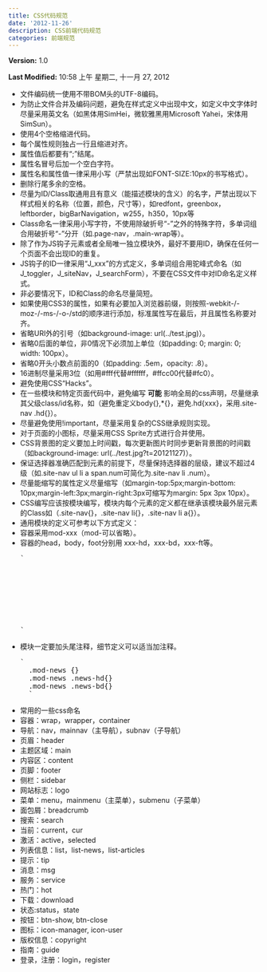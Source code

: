 ```yaml
---
title: CSS代码规范
date: '2012-11-26'
description: CSS前端代码规范
categories: 前端规范
---
```


**Version:** 1.0

**Last Modified:** 10:58 上午 星期二, 十一月 27, 2012

- 文件编码统一使用不带BOM头的UTF-8编码。
- 为防止文件合并及编码问题，避免在样式定义中出现中文，如定义中文字体时尽量采用英文名（如黑体用SimHei，微软雅黑用Microsoft Yahei，宋体用SimSun）。
- 使用4个空格缩进代码。
- 每个属性规则独占一行且缩进对齐。
- 属性值后都要有“;”结尾。
- 属性名冒号后加一个空白字符。
- 属性名和属性值一律采用小写（严禁出现如FONT-SIZE:10px的书写格式）。
- 删除行尾多余的空格。
- 尽量为ID/Class取通用且有意义（能描述模块的含义）的名字，严禁出现以下样式相关的名称（位置，颜色，尺寸等），如redfont，greenbox，leftborder，bigBarNavigation，w255，h350，10px等
- Class命名一律采用小写字符，不使用除破折号“-”之外的特殊字符，多单词组合用破折号“-”分开（如.page-nav，.main-wrap等）。
- 除了作为JS钩子元素或者全局唯一独立模块外，最好不要用ID，确保在任何一个页面不会出现ID的重复。
- JS钩子的ID一律采用“J\_xxx”的方式定义，多单词组合用驼峰式命名（如J\_toggler，J\_siteNav，J\_searchForm），不要在CSS文件中对ID命名定义样式。
- 非必要情况下，ID和Class的命名尽量简短。
- 如果使用CSS3的属性，如果有必要加入浏览器前缀，则按照-webkit-/-moz-/-ms-/-o-/std的顺序进行添加，标准属性写在最后，并且属性名称要对齐。
- 省略URI外的引号（如background-image: url(../test.jpg)）。
- 省略0后面的单位，非0情况下必须加上单位（如padding: 0; margin: 0; width: 100px）。
- 省略0开头小数点前面的0（如padding: .5em，opacity: .8）。
- 16进制尽量采用3位（如用#fff代替#ffffff，#ffcc00代替#fc0）。
- 避免使用CSS“Hacks”。
- 在一些模块和特定页面代码中，避免编写 **可能** 影响全局的css声明，尽量继承其父级class/id名称，如（避免重定义body{},*{}，避免.hd{xxx}，采用.site-nav .hd{}）。
- 尽量避免使用!important，尽量采用复杂的CSS继承规则实现。
- 对于页面的小图标，尽量采用CSS Sprite方式进行合并使用。
- CSS背景图的定义要加上时间戳，每次更新图片时同步更新背景图的时间戳（如background-image: url(../test.jpg?t=20121127)）。
- 保证选择器准确匹配到元素的前提下，尽量保持选择器的层级，建议不超过4级（如.site-nav ul li a span.num可简化为.site-nav li .num）。
- 尽量能缩写的属性定义尽量缩写（如margin-top:5px;margin-bottom: 10px;margin-left:3px;margin-right:3px可缩写为margin: 5px 3px 10px）。
- CSS编写应该按模块编写，模块内每个元素的定义都在继承该模块最外层元素的Class如（.site-nav{}，.site-nav li{}，.site-nav li a{}）。
- 通用模块的定义可参考以下方式定义：
 - 容器采用mod-xxx（mod-可以省略）。
 - 容器的head，body，foot分别用 xxx-hd，xxx-bd，xxx-ft等。
    <pre>`<div class="news">
            <div class="news-hd"></div>
            <div class="news-bd"></div>
            <div class="news-ft"></div>
    </div>`</pre>
- 模块一定要加头尾注释，细节定义可以适当加注释。
    <pre>`<!-- news begin -->
    .mod-news {}
    .mod-news .news-hd{}
    .mod-news .news-bd{}
    <!-- news end -->`</pre>
- 常用的一些css命名
 - 容器：wrap，wrapper，container
 - 导航：nav，mainnav（主导航），subnav（子导航）
 - 页眉：header
 - 主题区域：main
 - 内容区：content
 - 页脚：footer
 - 侧栏：sidebar
 - 网站标志：logo
 - 菜单：menu，mainmenu（主菜单），submenu（子菜单）
 - 面包屑：breadcrumb
 - 搜索：search
 - 当前：current，cur
 - 激活：active，selected
 - 列表信息：list，list-news，list-articles
 - 提示：tip
 - 消息：msg
 - 服务：service
 - 热门：hot
 - 下载：download
 - 状态:status，state
 - 按钮：btn-show, btn-close
 - 图标：icon-manager, icon-user
 - 版权信息：copyright
 - 指南：guide
 - 登录，注册：login，register